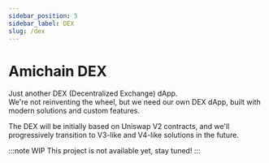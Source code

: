 ```yaml
---
sidebar_position: 5
sidebar_label: DEX
slug: /dex
---
```


# Amichain DEX

Just another DEX (Decentralized Exchange) dApp.  
We're not reinventing the wheel, but we need our own DEX dApp, built with modern solutions and custom features.

The DEX will be initially based on Uniswap V2 contracts, and we'll progressively transition to V3-like and V4-like solutions in the future.

:::note WIP
This project is not available yet, stay tuned!
:::